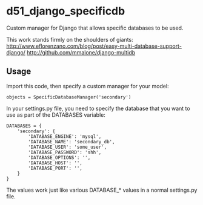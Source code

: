 d51_django_specificdb
=====================
Custom manager for Django that allows specific databases to be used.

This work stands firmly on the shoulders of giants:
    http://www.eflorenzano.com/blog/post/easy-multi-database-support-django/
    http://github.com/mmalone/django-multidb


Usage
-----
Import this code, then specify a custom manager for your model:

    objects = SpecificDatabaseManager('secondary')

In your settings.py file, you need to specify the database that you want to use
as part of the DATABASES variable:

    DATABASES = {
        'secondary': {
            'DATABASE_ENGINE': 'mysql',
            'DATABASE_NAME': 'secondary_db',
            'DATABASE_USER': 'some_user',
            'DATABASE_PASSWORD': 'shh',
            'DATABASE_OPTIONS': '',
            'DATABASE_HOST': '',
            'DATABASE_PORT': '',
        }
    }

The values work just like various DATABASE_* values in a normal settings.py file.

